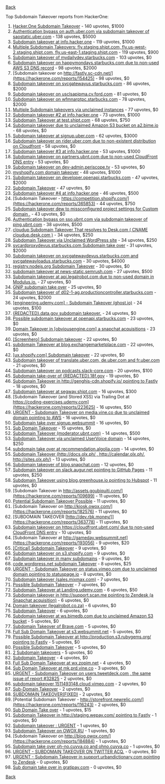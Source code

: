 [Back](../README.md)

Top Subdomain Takeover reports from HackerOne:

1. [Hacker.One Subdomain Takeover](https://hackerone.com/reports/159156) - 140 upvotes, $1000
2. [Authentication bypass on auth.uber.com via subdomain takeover of saostatic.uber.com](https://hackerone.com/reports/219205) - 138 upvotes, $5000
3. [Subdomain takeover at info.hacker.one](https://hackerone.com/reports/202767) - 119 upvotes, $1000
4. [Multiple Subdomain Takeovers: fly.staging.shipt.com, fly.us-west-2.staging.shipt.com, fly.us-east-1.staging.shipt.com](https://hackerone.com/reports/576857) - 119 upvotes, $900
5. [Subdomain takeover of mydailydev.starbucks.com](https://hackerone.com/reports/570651) - 103 upvotes, $0
6. [Subdomain takeover on happymondays.starbucks.com due to non-used AWS S3 DNS record](https://hackerone.com/reports/186766) - 98 upvotes, $2000
7. [Subdomain takeover on http://fastly.sc-cdn.net/](https://hackerone.com/reports/154425) - 98 upvotes, $0
8. [Subdomain takeover on svcgatewayus.starbucks.com](https://hackerone.com/reports/325336) - 86 upvotes, $2000
9. [Subdomain takeover on usclsapipma.cv.ford.com](https://hackerone.com/reports/484420) - 81 upvotes, $0
10. [Subdomain takeover on wfmnarptpc.starbucks.com](https://hackerone.com/reports/388622) - 78 upvotes, $2000
11. [Multiple Subdomain takeovers via unclaimed instances](https://hackerone.com/reports/276269) - 77 upvotes, $0
12. [Subdomain takeover #2 at info.hacker.one](https://hackerone.com/reports/209004) - 73 upvotes, $1000
13. [Subdomain Takeover at test.shipt.com](https://hackerone.com/reports/387760) - 68 upvotes, $750
14. [Subdomain takeover due to unclaimed Amazon S3 bucket on a2.bime.io](https://hackerone.com/reports/121461) - 68 upvotes, $0
15. [Subdomain takeover at signup.uber.com](https://hackerone.com/reports/197489) - 62 upvotes, $3000
16. [Subdomain takeover on rider.uber.com due to non-existent distribution on Cloudfront](https://hackerone.com/reports/175070) - 58 upvotes, $0
17. [Subdomain takeover #3 at info.hacker.one](https://hackerone.com/reports/217358) - 53 upvotes, $1000
18. [Subdomain takeover on partners.ubnt.com due to non-used CloudFront DNS entry](https://hackerone.com/reports/145224) - 53 upvotes, $0
19. [Subdomain takeover on dev-admin.periscope.tv](https://hackerone.com/reports/531890) - 53 upvotes, $0
20. [myshopify.com domain takeover](https://hackerone.com/reports/320355) - 48 upvotes, $1000
21. [Subdomain takeover on developer.openapi.starbucks.com](https://hackerone.com/reports/275714) - 47 upvotes, $2000
22. [Subdomain Takeover](https://hackerone.com/reports/180393) - 47 upvotes, $0
23. [Subdomain takeover #4 at info.hacker.one](https://hackerone.com/reports/220002) - 46 upvotes, $500
24. [Subdomain Takeover - https://competition.shopify.com/](https://hackerone.com/reports/365853) - 44 upvotes, $750
25. [Subdomain takeover dew to missconfigured project settings for Custom domain .](https://hackerone.com/reports/428651) - 43 upvotes, $0
26. [Authentication bypass on sso.ubnt.com via subdomain takeover of ping.ubnt.com](https://hackerone.com/reports/172137) - 38 upvotes, $500
27. [cloudup Subdomain Takeover That resolves to Desk.com ( CNAME cloudup.desk.com )](https://hackerone.com/reports/201796) - 34 upvotes, $250
28. [Subdomain Takeover via Unclaimed WordPress site](https://hackerone.com/reports/274336) - 34 upvotes, $250
29. [svcardproxydevus.starbucks.com Subdomain take over](https://hackerone.com/reports/380158) - 31 upvotes, $2000
30. [Subdomain takeover on svcgatewaydevus.starbucks.com and svcgatewayloadus.starbucks.com](https://hackerone.com/reports/383564) - 30 upvotes, $4000
31. [registry.nodejs.org Subdomain Takeover](https://hackerone.com/reports/340580) - 30 upvotes, $0
32. [subdomain takeover at news-static.semrush.com](https://hackerone.com/reports/294201) - 27 upvotes, $500
33. [Subdomain takeover at api.legalrobot.com due to non-used domain in Modulus.io.](https://hackerone.com/reports/148770) - 27 upvotes, $0
34. [GNIP subdomain take over](https://hackerone.com/reports/189548) - 25 upvotes, $0
35. [Subdomain takeover of d02-1-ag.productioncontroller.starbucks.com](https://hackerone.com/reports/661751) - 24 upvotes, $2000
36. [[engineering.udemy.com] - Subdomain Takeover (ghost.io)](https://hackerone.com/reports/368119) - 24 upvotes, $100
37. [{REDACTED}.data.gov subdomain takeover.](https://hackerone.com/reports/263902) - 24 upvotes, $0
38. [Possible subdomain takeover at openapi.starbucks.com](https://hackerone.com/reports/241503) - 23 upvotes, $0
39. [Domain Takeover in [obviousengine.com] a snapchat acquisitions](https://hackerone.com/reports/392785) - 23 upvotes, $0
40. [[Screenhero] Subdomain takeover](https://hackerone.com/reports/142096) - 22 upvotes, $0
41. [subdomain Takeover at blog.exchangemarketplace.com](https://hackerone.com/reports/416474) - 22 upvotes, $0
42. [[ux.shopify.com] Subdomain takeover](https://hackerone.com/reports/221631) - 22 upvotes, $0
43. [Subdomain takeover of translate.uber.com, de.uber.com and fr.uber.com](https://hackerone.com/reports/149679) - 21 upvotes, $0
44. [Subdomain takeover on podcasts.slack-core.com](https://hackerone.com/reports/195350) - 20 upvotes, $100
45. [Subdomain take-over of {REDACTED}.18f.gov](https://hackerone.com/reports/263542) - 19 upvotes, $0
46. [Subdomain Takeover in http://genghis-cdn.shopify.io/ pointing to Fastly](https://hackerone.com/reports/165309) - 18 upvotes, $0
47. [Subdomain takeover at segway.shipt.com](https://hackerone.com/reports/389783) - 16 upvotes, $300
48. [Subdomain Takeover (and Stored XSS) via Trailing Dot at https://coding-exercises.udemy.com](https://hackerone.com/reports/223625) - 16 upvotes, $50
49. [URGENT - Subdomain Takeover on media.vine.co due to unclaimed domain pointing to AWS](https://hackerone.com/reports/32825) - 16 upvotes, $0
50. [Subdomain take over signup.websummit](https://hackerone.com/reports/172698) - 16 upvotes, $0
51. [Sub Domain Takeover](https://hackerone.com/reports/221133) - 15 upvotes, $0
52. [Subdomain Takeover (moderator.ubnt.com)](https://hackerone.com/reports/181665) - 14 upvotes, $500
53. [Subdomain Takeover via unclaimed UserVoice domain](https://hackerone.com/reports/269109) - 14 upvotes, $250
54. [subdomain take over at recommendation.algolia.com](https://hackerone.com/reports/673273) - 14 upvotes, $0
55. [Subdomain Takeover (http://docs.olx.ph/ , http://calendar.olx.ph/, http://sites.olx.ph/)](https://hackerone.com/reports/206516) - 13 upvotes, $0
56. [Subdomain takeover of blog.snapchat.com](https://hackerone.com/reports/171942) - 12 upvotes, $0
57. [Subdomain takeover on slack.augur.net pointing to GitHub Pages](https://hackerone.com/reports/382995) - 11 upvotes, $250
58. [Subdomain Takeover using blog.greenhouse.io pointing to Hubspot](https://hackerone.com/reports/38007) - 11 upvotes, $0
59. [Subdomain Takeover in http://assets.goubiquiti.com/](https://hackerone.com/reports/109699) - 11 upvotes, $0
60. [Potential Subdomain Takeover Possible](https://hackerone.com/reports/166826) - 11 upvotes, $0
61. [Subdomain Takeover on http://kiosk.owox.com/](https://hackerone.com/reports/182576) - 11 upvotes, $0
62. [SUBDOMAIN TAKEOVER [http://dev.rbk.money/]](https://hackerone.com/reports/363778) - 11 upvotes, $0
63. [Subdomain takeover on https://cloudfront.ubnt.com/ due to non-used CloudFront DNS entry](https://hackerone.com/reports/210188) - 10 upvotes, $0
64. [Subdomain Takeover at http://gameday.websummit.net](https://hackerone.com/reports/193056) - 9 upvotes, $20
65. [[Critical] Subdomain Takeover](https://hackerone.com/reports/163790) - 9 upvotes, $0
66. [Subdomain takeover on s3.shopify.com](https://hackerone.com/reports/207576) - 9 upvotes, $0
67. [Subdomain takeover in many subdomains](https://hackerone.com/reports/205949) - 9 upvotes, $0
68. [code.wordpress.net subdomain Takeover](https://hackerone.com/reports/295330) - 8 upvotes, $25
69. [URGENT - Subdomain Takeover on status.vimeo.com due to unclaimed domain pointing to statuspage.io](https://hackerone.com/reports/49663) - 8 upvotes, $0
70. [Subdomain takeover (sales.mixmax.com)](https://hackerone.com/reports/233408) - 7 upvotes, $0
71. [Possible Subdomain Takeover](https://hackerone.com/reports/399165) - 7 upvotes, $0
72. [Subdomain Takeover at Landing.udemy.com](https://hackerone.com/reports/208719) - 6 upvotes, $50
73. [Subdomain takeover in http://support.scan.me pointing to Zendesk (a Snapchat acquisition)](https://hackerone.com/reports/114134) - 6 upvotes, $0
74. [Domain takeover (legalrobot.co.za)](https://hackerone.com/reports/230525) - 6 upvotes, $0
75. [Subdomain Takeover](https://hackerone.com/reports/289051) - 6 upvotes, $0
76. [Subdomain takeover at ws.bimedb.com due to unclaimed Amazon S3 bucket](https://hackerone.com/reports/161428) - 5 upvotes, $0
77. [Subdomain Takeover of Brave.com](https://hackerone.com/reports/175397) - 5 upvotes, $0
78. [Full Sub Domain Takeover at s3.websummit.net](https://hackerone.com/reports/173412) - 5 upvotes, $0
79. [Possible Subdomain Takeover at http://production.s3.rubygems.org/ pointing to Fastly](https://hackerone.com/reports/178409) - 5 upvotes, $0
80. [Possible Subdomain Takeover](https://hackerone.com/reports/233402) - 5 upvotes, $0
81. [2 Subdomain takeovers](https://hackerone.com/reports/266338) - 5 upvotes, $0
82. [Subdomain Takeover](https://hackerone.com/reports/113869) - 4 upvotes, $0
83. [Full Sub Domain Takeover at wx.zopim.net](https://hackerone.com/reports/174395) - 4 upvotes, $0
84. [Sub Domain Takeover at mk.prd.vine.co](https://hackerone.com/reports/191323) - 3 upvotes, $0
85. [URGENT - Subdomain Takeover on users.tweetdeck.com , the same issue of report #32825](https://hackerone.com/reports/42236) - 2 upvotes, $0
86. [subdomain takeover 1511493148.cloud.vimeo.com](https://hackerone.com/reports/46954) - 2 upvotes, $0
87. [Sub-Domain Takeover](https://hackerone.com/reports/119220) - 2 upvotes, $0
88. [SUBDOMAIN TAKEOVER(FIXED)](https://hackerone.com/reports/115628) - 2 upvotes, $0
89. [Potential Subdomain Takeover - http://storefront.newrelic.com/](https://hackerone.com/reports/116243) - 2 upvotes, $0
90. [Sub Domain Take over](https://hackerone.com/reports/111078) - 1 upvotes, $15
91. [Subdomain Takeover in http://staging.wepay.com/ pointing to Fastly](https://hackerone.com/reports/93106) - 1 upvotes, $0
92. [Subdomain takeover : URGENT](https://hackerone.com/reports/118514) - 1 upvotes, $0
93. [Subdomain Takeover on OWOX.RU](https://hackerone.com/reports/186393) - 1 upvotes, $0
94. [Subdomain Takeover on http://blog.owox.com/](https://hackerone.com/reports/184884) - 1 upvotes, $0
95. [Subdomain take over oh-no.cuvva.co and ohno.cuvva.co](https://hackerone.com/reports/232185) - 1 upvotes, $0
96. [URGENT - SUBDOMAIN TAKEOVER ON TWITTER ACQ.](https://hackerone.com/reports/44578) - 0 upvotes, $0
97. [URGENT - Subdomain Takeover in support.urbandictionary.com pointing to Zendesk](https://hackerone.com/reports/103432) - 0 upvotes, $0
98. [Sub domain take over in gratipay.com](https://hackerone.com/reports/257331) - 0 upvotes, $0


[Back](../README.md)